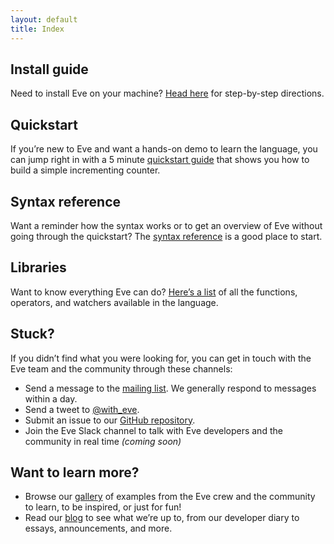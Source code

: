 ```yaml
---
layout: default
title: Index
---
```


## Install guide
Need to install Eve on your machine? [Head here](/v0.3/install/) for step-by-step directions.

## Quickstart
If you’re new to Eve and want a hands-on demo to learn the language, you can jump right in with a 5 minute [quickstart guide](/v0.3/tutorials/quickstart/) that shows you how to build a simple incrementing counter.

## Syntax reference
Want a reminder how the syntax works or to get an overview of Eve without going through the quickstart? The [syntax reference](/v0.3/syntaxreference/) is a good place to start.

## Libraries
Want to know everything Eve can do? [Here’s a list](/v0.3/handbook/libraries/stdlib/) of all the functions, operators, and watchers available in the language.

## Stuck?
If you didn’t find what you were looking for, you can get in touch with the Eve team and the community through these channels:

- Send a message to the [mailing list](https://groups.google.com/forum/#!forum/eve-talk). We generally respond to messages within a day.
- Send a tweet to [@with_eve](https://twitter.com/with_eve/).
- Submit an issue to our [GitHub repository](https://github.com/witheve).
- Join the Eve Slack channel to talk with Eve developers and the community in real time _(coming soon)_

## Want to learn more?
- Browse our [gallery](https://github.com/witheve/eve-examples) of examples from the Eve crew and the community to learn, to be inspired, or just for fun!
- Read our [blog](http://incidentalcomplexity.com) to see what we’re up to, from our developer diary to essays, announcements, and more.
